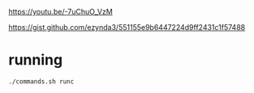 https://youtu.be/-7uChuO_VzM

https://gist.github.com/ezynda3/551155e9b6447224d9ff2431c1f57488

# running

```
./commands.sh runc
```